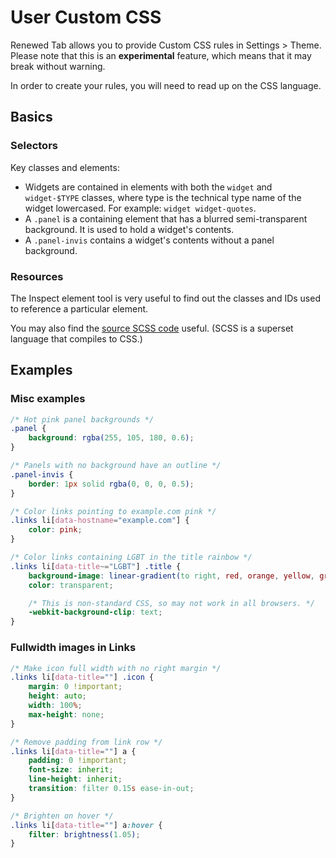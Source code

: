 # User Custom CSS

Renewed Tab allows you to provide Custom CSS rules in Settings > Theme.
Please note that this is an **experimental** feature, which means that it may
break without warning.

In order to create your rules, you will need to read up on the CSS language.

## Basics

### Selectors

Key classes and elements:

* Widgets are contained in elements with both the `widget` and
  `widget-$TYPE` classes, where type is the technical type name of the widget
  lowercased. For example: `widget widget-quotes`.
* A `.panel` is a containing element that has a blurred semi-transparent
  background. It is used to hold a widget's contents.
* A `.panel-invis` contains a widget's contents without a panel background.

### Resources

The Inspect element tool is very useful to find out the classes and IDs used to
reference a particular element.

You may also find the
[source SCSS code](https://gitlab.com/renewedtab/renewedtab/-/tree/master/src/app/scss)
useful. (SCSS is a superset language that compiles to CSS.)

## Examples

### Misc examples

```css
/* Hot pink panel backgrounds */
.panel {
    background: rgba(255, 105, 180, 0.6);
}

/* Panels with no background have an outline */
.panel-invis {
    border: 1px solid rgba(0, 0, 0, 0.5);
}

/* Color links pointing to example.com pink */
.links li[data-hostname="example.com"] {
    color: pink;
}

/* Color links containing LGBT in the title rainbow */
.links li[data-title~="LGBT"] .title {
    background-image: linear-gradient(to right, red, orange, yellow, green, indigo, violet);
    color: transparent;

    /* This is non-standard CSS, so may not work in all browsers. */
    -webkit-background-clip: text;
}
```

### Fullwidth images in Links

```css
/* Make icon full width with no right margin */
.links li[data-title=""] .icon {
    margin: 0 !important;
    height: auto;
    width: 100%;
    max-height: none;
}

/* Remove padding from link row */
.links li[data-title=""] a {
    padding: 0 !important;
    font-size: inherit;
    line-height: inherit;
    transition: filter 0.15s ease-in-out;
}

/* Brighten on hover */
.links li[data-title=""] a:hover {
    filter: brightness(1.05);
}
```
